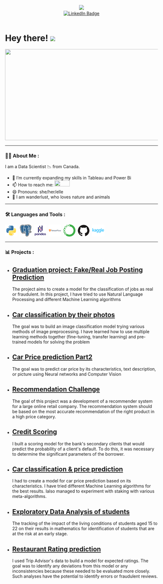 <div id="header" align="center">
  <img src="https://media.giphy.com/media/paTz7UZbPfTZFRYnnB/giphy.gif" width="100"/>
</div>
<div id="badges" align="center">
  <a href="https://www.linkedin.com/in/palina-rudakova/">
  <img src="https://img.shields.io/badge/LinkedIn-blue?style=for-the-badge&logo=linkedin&logoColor=white" alt="LinkedIn Badge"/>
      </a>
</div>
<div id="badges" align="center">
<img src="https://komarev.com/ghpvc/?username=Polinia&style=flat-square&color=blue" alt=""/>
    </a>
</div>
<h1>
  Hey there!
  <img src="https://media.giphy.com/media/hvRJCLFzcasrR4ia7z/giphy.gif" width="30px"/>
</h1>

<div align="center">
  <img src="https://media.giphy.com/media/l46Cy1rHbQ92uuLXa/giphy.gif" width="600" height="300"/>
</div>
  
  ---
  
### :woman_technologist: About Me :
  
  I am a Data Scientist :chart_with_downwards_trend: from Canada.
  
- 🌱 I’m currently expanding my skills in Tableau and Power Bi
- 📫 How to reach me: <a href="mailto:fedosovapolina@gmail.com?"><img src="https://img.shields.io/badge/gmail-%23DD0031.svg?&style=for-the-badge&logo=gmail&logoColor=white" width="50" height="20"/></a>
- 😄 Pronouns: she/her/elle
- :green_heart: I am wanderlust, who loves nature and animals

---

### :hammer_and_wrench: Languages and Tools :
<div>
  <img src="https://github.com/devicons/devicon/blob/master/icons/python/python-original.svg" title="python" alt="python" width="40" height="40"/>&nbsp;
 <img src="https://github.com/devicons/devicon/blob/master/icons/postgresql/postgresql-original.svg" title="postgresql" alt="postgresql" width="40" height="40"/>&nbsp;
     <img src="https://raw.githubusercontent.com/devicons/devicon/1119b9f84c0290e0f0b38982099a2bd027a48bf1/icons/pandas/pandas-original-wordmark.svg" title="pandas" alt="pandas" width="40" height="40"/>&nbsp;
     <img src="https://raw.githubusercontent.com/devicons/devicon/1119b9f84c0290e0f0b38982099a2bd027a48bf1/icons/tensorflow/tensorflow-original-wordmark.svg" title="tensorflow" alt="tensorflow" width="40" height="40"/>&nbsp;
  <img src="https://raw.githubusercontent.com/devicons/devicon/1119b9f84c0290e0f0b38982099a2bd027a48bf1/icons/anaconda/anaconda-original.svg" title="anaconda" alt="anaconda" width="40" height="40"/>&nbsp;
   <img src="https://raw.githubusercontent.com/devicons/devicon/1119b9f84c0290e0f0b38982099a2bd027a48bf1/icons/github/github-original.svg" title="github" alt="github" width="40" height="40"/>&nbsp;
   <img src="https://github.com/devicons/devicon/blob/master/icons/kaggle/kaggle-original-wordmark.svg" title="kaggle" alt="kaggle" width="40" height="40"/>&nbsp;
<div>
  
  ---
  
### :bar_chart: Projects :
  
- ## [Graduation project: Fake/Real Job Posting Prediction](https://github.com/Polinia/skillfactory_rds/tree/main/graduate_project)
  The project aims to create a model for the classification of jobs as real or fraudulent. In this project, I have tried to use Natural Language Processing and different Machine Learning algorithms
- ## [Car classification by their photos](https://github.com/Polinia/skillfactory_rds/tree/main/module_7)
  The goal was to build an image classification model trying various methods of image preprocessing. I have learned how to use multiple learning methods together (fine-tuning, transfer learning) and pre-trained models for solving the problem
- ## [Car Price prediction Part2](https://github.com/Polinia/skillfactory_rds/tree/main/module_8)
  The goal was to predict car price by its characteristics, text description, or picture using Neural networks and Computer Vision
- ## [Recommendation Challenge](https://github.com/Polinia/skillfactory_rds/tree/main/module_6)
  The goal of this project was a development of a recommender system for a large online retail company. The recommendation system should be based on the most accurate recommendation of the right product in a high price category.
- ## [Credit Scoring](https://github.com/Polinia/skillfactory_rds/tree/main/module_4)
  I built a scoring model for the bank's secondary clients that would predict the probability of a client's default. To do this, it was necessary to determine the significant parameters of the borrower.
- ## [Car classification & price prediction](https://github.com/Polinia/skillfactory_rds/tree/main/module_5)
  I had to create a model for car price prediction based on its characteristics. I have tried different Machine Learning algorithms for the best results. Ialso managed to experiment with staking with various meta-algorithms.
- ## [Exploratory Data Analysis of students](https://github.com/Polinia/skillfactory_rds/tree/main/module_2)
  The tracking of the impact of the living conditions of students aged 15 to 22 on their results in mathematics for identification of students that are at the risk at an early stage.
- ## [Restaurant Rating prediction](https://github.com/Polinia/skillfactory_rds/tree/main/module_3)
  I used Trip Advisor's data to build a model for expected ratings. The goal was to identify any deviations from this model or any inconsistencies because these needed to be evaluated more closely. Such analyses have the potential to identify errors or fraudulent reviews.
